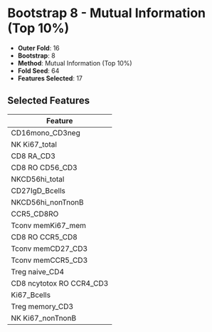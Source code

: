# Bootstrap 8 - Mutual Information (Top 10%)

- **Outer Fold**: 16
- **Bootstrap**: 8
- **Method**: Mutual Information (Top 10%)
- **Fold Seed**: 64
- **Features Selected**: 17

## Selected Features

| Feature |
|---------|
| CD16mono_CD3neg |
| NK Ki67_total |
| CD8 RA_CD3 |
| CD8 RO CD56_CD3 |
| NKCD56hi_total |
| CD27IgD_Bcells |
| NKCD56hi_nonTnonB |
| CCR5_CD8RO |
| Tconv memKi67_mem |
| CD8 RO CCR5_CD8 |
| Tconv memCD27_CD3 |
| Tconv memCCR5_CD3 |
| Treg naive_CD4 |
| CD8 ncytotox RO CCR4_CD3 |
| Ki67_Bcells |
| Treg memory_CD3 |
| NK Ki67_nonTnonB |
